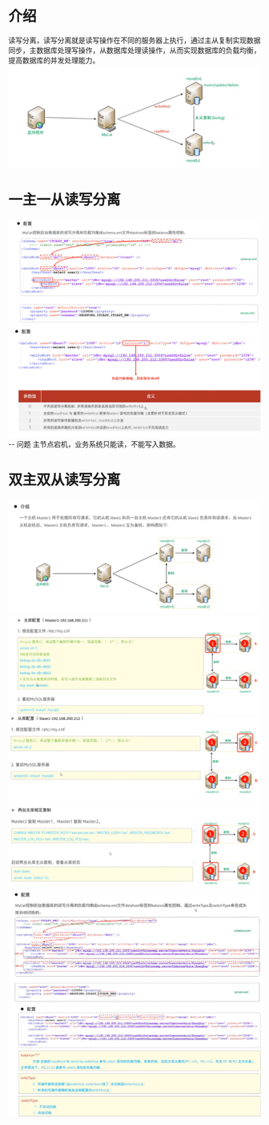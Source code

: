 # 介绍
读写分离，读写分离就是读写操作在不同的服务器上执行，通过主从复制实现数据同步，主数据库处理写操作，从数据库处理读操作，从而实现数据库的负载均衡，提高数据库的并发处理能力。
![alt text](5159001931.jpg)
# 一主一从读写分离
![alt text](5097866220.jpg)
![alt text](1923304885.jpg)
-- 问题
主节点宕机，业务系统只能读，不能写入数据。
# 双主双从读写分离
![alt text](1871516940.jpg)
![alt text](1824769339.jpg)
![alt text](3229221027.jpg)
![alt text](4798210169.jpg)
![alt text](5189692282.jpg)
![alt text](3805014536.jpg)